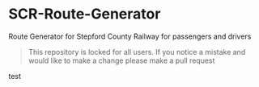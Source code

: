 # SCR-Route-Generator
Route Generator for Stepford County Railway for passengers and drivers

> This repository is locked for all users. If you notice a mistake and would like to make a change please make a pull request

test
